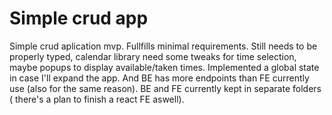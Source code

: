 # Simple crud app

Simple crud aplication mvp. Fullfills minimal requirements.
Still needs to be properly typed, calendar library need some tweaks for time selection, maybe popups to display available/taken times.
Implemented a global state in case I'll expand the app. And BE has more endpoints than FE currently use (also for the same reason).
BE and FE currently kept in separate folders ( there's a plan to finish a react FE aswell).